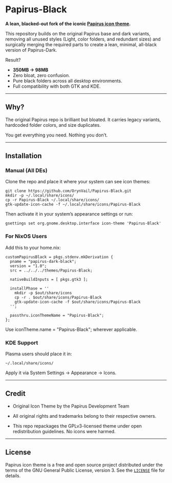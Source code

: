 # Papirus-Black

**A lean, blacked-out fork of the iconic [Papirus icon theme](https://github.com/PapirusDevelopmentTeam/papirus-icon-theme).**

This repository builds on the original Papirus base and dark variants, removing all unused styles (Light, color folders, and redundant sizes) and surgically merging the required parts to create a lean, minimal, all-black version of Papirus-Dark. 

Result? 
- **350MB → 98MB** 
- Zero bloat, zero confusion. 
- Pure black folders across all desktop environments. 
- Full compatibility with both GTK and KDE.

---

## Why?

The original Papirus repo is brilliant but bloated. It carries legacy variants, hardcoded folder colors, and size duplicates. 

You get everything you need. Nothing you don’t.

---

## Installation

### Manual (All DEs)

Clone the repo and place it where your system can see icon themes:

```
git clone https://github.com/OrynVail/Papirus-Black.git
mkdir -p ~/.local/share/icons/
cp -r Papirus-Black ~/.local/share/icons/
gtk-update-icon-cache -f ~/.local/share/icons/Papirus-Black
```

Then activate it in your system’s appearance settings or run:

```
gsettings set org.gnome.desktop.interface icon-theme 'Papirus-Black'
```

### For NixOS Users

Add this to your home.nix:

```
customPapirusBlack = pkgs.stdenv.mkDerivation {
  pname = "papirus-dark-black";
  version = "1.0";
  src = ../../../themes/Papirus-Black;

  nativeBuildInputs = [ pkgs.gtk3 ];

  installPhase = ''
    mkdir -p $out/share/icons
    cp -r . $out/share/icons/Papirus-Black
    gtk-update-icon-cache -f $out/share/icons/Papirus-Black
  '';

  passthru.iconThemeName = "Papirus-Black";
};
```

Use iconTheme.name = "Papirus-Black"; wherever applicable.


### KDE Support

Plasma users should place it in:

```
~/.local/share/icons/
```

Apply it via System Settings → Appearance → Icons.

---

## Credit

 -  Original Icon Theme by the Papirus Development Team

 -  All original rights and trademarks belong to their respective owners.

 -  This repo repackages the GPLv3-licensed theme under open redistribution guidelines. No icons were harmed.
 
---

## License

Papirus icon theme is a free and open source project distributed under the terms of the GNU General Public License, version 3.
See the [`LICENSE`](LICENSE) file for details.

